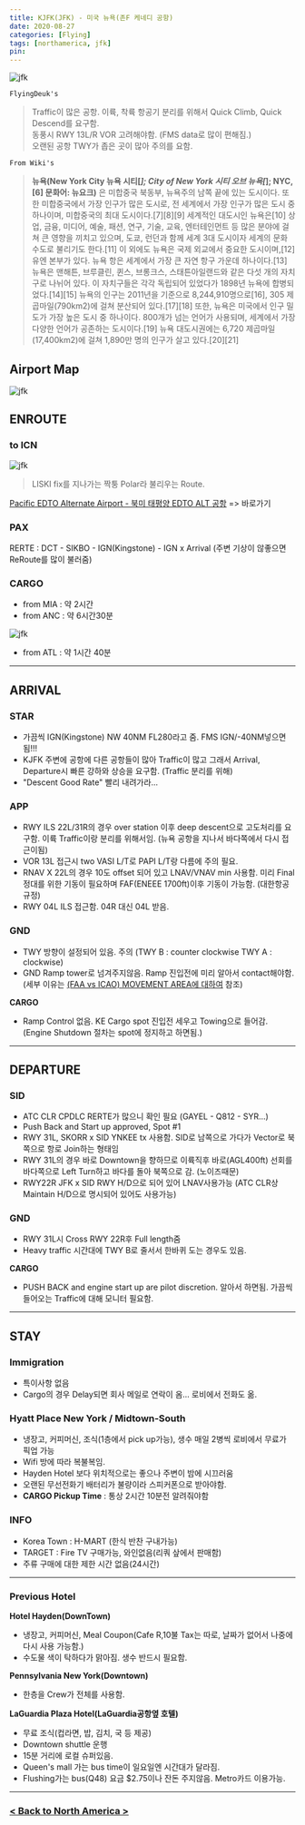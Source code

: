 ```yaml
---
title: KJFK(JFK) - 미국 뉴욕(존F 케네디 공항)
date: 2020-08-27
categories: [Flying]
tags: [northamerica, jfk]
pin:
---
```


![jfk](/img/flying/airport/jfk.jpg)

`FlyingDeuk's`
>Traffic이 많은 공항. 이륙, 착륙 항공기 분리를 위해서 Quick Climb, Quick Descend를 요구함. <br>
동풍시 RWY 13L/R VOR 고려해야함. (FMS data로 많이 편해짐.)<br>
오랜된 공항 TWY가 좁은 곳이 많아 주의를 요함.

`From Wiki's`
>**뉴욕(New York City 뉴욕 시티[*]; City of New York 시티 오브 뉴욕[*]; NYC,[6] 문화어: 뉴요크)** 은 미합중국 북동부, 뉴욕주의 남쪽 끝에 있는 도시이다. 또한 미합중국에서 가장 인구가 많은 도시로, 전 세계에서 가장 인구가 많은 도시 중 하나이며, 미합중국의 최대 도시이다.[7][8][9] 세계적인 대도시인 뉴욕은[10] 상업, 금융, 미디어, 예술, 패션, 연구, 기술, 교육, 엔터테인먼트 등 많은 분야에 걸쳐 큰 영향을 끼치고 있으며, 도쿄, 런던과 함께 세계 3대 도시이자 세계의 문화 수도로 불리기도 한다.[11] 이 외에도 뉴욕은 국제 외교에서 중요한 도시이며,[12] 유엔 본부가 있다.
뉴욕 항은 세계에서 가장 큰 자연 항구 가운데 하나이다.[13] 뉴욕은 맨해튼, 브루클린, 퀸스, 브롱크스, 스태튼아일랜드와 같은 다섯 개의 자치구로 나뉘어 있다. 이 자치구들은 각각 독립되어 있었다가 1898년 뉴욕에 합병되었다.[14][15] 뉴욕의 인구는 2011년을 기준으로 8,244,910명으로[16], 305 제곱마일(790km2)에 걸쳐 분산되어 있다.[17][18] 또한, 뉴욕은 미국에서 인구 밀도가 가장 높은 도시 중 하나이다. 800개가 넘는 언어가 사용되며, 세계에서 가장 다양한 언어가 공존하는 도시이다.[19] 뉴욕 대도시권에는 6,720 제곱마일(17,400km2)에 걸쳐 1,890만 명의 인구가 살고 있다.[20][21]

## Airport Map
![jfk](/img/flying/airport/jfk_ap.jpg)

## ENROUTE
### to ICN
![jfk](/img/flying/airport/jfk_en.jpg)
> LISKI fix를 지나가는 짝퉁 Polar라 불리우는 Route. 

[Pacific EDTO Alternate Airport - 북미 태평양 EDTO ALT 공항](/posts/edto/) => 바로가기

### PAX
RERTE : DCT - SIKBO - IGN(Kingstone) - IGN x Arrival (주변 기상이 않좋으면 ReRoute를 많이 불러줌)

### CARGO
- from MIA : 약 2시간
- from ANC : 약 6시간30분

![jfk](/img/flying/airport/atljfk.jpg)
- from ATL : 약 1시간 40분

-------

## ARRIVAL

### STAR
- 가끔씩 IGN(Kingstone) NW 40NM FL280라고 줌. FMS IGN/-40NM넣으면 됨!!!
- KJFK 주변에 공항에 다른 공항들이 많아 Traffic이 많고 그래서 Arrival, Departure시 빠른 강하와 상승을 요구함. (Traffic 분리를 위해)
- "Descent Good Rate" 빨리 내려가라...

### APP
- RWY ILS 22L/31R의 경우 over station 이후 deep descent으로 고도처리를 요구함. 이륙 Traffic이랑 분리를 위해서임. (뉴욕 공항을 지나서 바다쪽에서 다시 접근이됨)
- VOR 13L 접근시 two VASI L/T로 PAPI L/T랑 다름에 주의 필요.
- RNAV X 22L의 경우 10도 offset 되어 있고 LNAV/VNAV min 사용함. 미리 Final 정대를 위한 기동이 필요하며 FAF(ENEEE 1700ft)이후 기동이 가능함. (대한항공 규정)
- RWY 04L ILS 접근함. 04R 대신 04L 받음.

### GND
- TWY 방향이 설정되어 있음. 주의 (TWY B : counter clockwise  TWY A : clockwise)
- GND Ramp tower로 넘겨주지않음. Ramp 진입전에 미리 알아서 contact해야함. (세부 이유는 [(FAA vs ICAO) MOVEMENT AREA에 대하여](/posts/movement/)       참조)

**CARGO**
- Ramp Control 없음. KE Cargo spot 진입전 세우고 Towing으로 들어감. (Engine Shutdown 절차는 spot에 정지하고 하면됨.)

------

## DEPARTURE
### SID
- ATC CLR CPDLC RERTE가 많으니 확인 필요 (GAYEL - Q812 - SYR...)
- Push Back and Start up approved, Spot #1
- RWY 31L, SKORR x SID YNKEE tx 사용함. SID로 남쪽으로 가다가 Vector로 북쪽으로 항로 Join하는 형태임
- RWY 31L의 경우 바로 Downtown을 향하므로 이륙직후 바로(AGL400ft) 선회를 바다쪽으로 Left Turn하고 바다를 돌아 북쪽으로 감. (노이즈때문)
- RWY22R JFK x SID RWY H/D으로 되어 있어 LNAV사용가능 (ATC CLR상 Maintain H/D으로 명시되어 있어도 사용가능)

### GND
- RWY 31L시 Cross RWY 22R후 Full length줌
- Heavy traffic 시간대에 TWY B로 줄서서 한바퀴 도는 경우도 있음.

**CARGO**
  - PUSH BACK and engine start up are pilot discretion. 알아서 하면됨. 가끔씩 들어오는 Traffic에 대해 모니터 필요함.

--------

## STAY
### Immigration
- 특이사항 없음
- Cargo의 경우 Delay되면 회사 메일로 연락이 옴... 로비에서 전화도 옮.

### Hyatt Place New York / Midtown-South
- 냉장고, 커피머신, 조식(1층에서 pick up가능), 생수 매일 2병씩 로비에서 무료가 픽업 가능
- Wifi 방에 따라 복불복임.
- Hayden Hotel 보다 위치적으로는 좋으나 주변이 밤에 시끄러움
- 오랜된 무선전화기 배터리가 불량이라 스피커폰으로 받아야함.
- **CARGO Pickup Time** : 통상 2시간 10분전 알려줘야함

### INFO
- Korea Town : H-MART (한식 반찬 구내가능)
- TARGET : Fire TV 구매가능, 와인없음(리쿼 샆에서 판매함)
- 주류 구매에 대한 제한 시간 없음(24시간)

----

### Previous Hotel
**Hotel Hayden(DownTown)**
- 냉장고, 커피머신, Meal Coupon(Cafe R,10불 Tax는 따로, 날짜가 없어서 나중에 다시 사용 가능함.)
- 수도물 색이 탁하다가 맑아짐. 생수 반드시 필요함.

**Pennsylvania New York(Downtown)**
- 한층을 Crew가 전체를 사용함.

**LaGuardia Plaza Hotel(LaGuardia공항옆 호텔)**
- 무료 조식(컵라면, 밥, 김치, 국 등 제공)
- Downtown shuttle 운행
- 15분 거리에 로컬 슈퍼있음.
- Queen's mall 가는 bus time이 일요일엔 시간대가 달라짐.
- Flushing가는 bus(Q48) 요금 $2.75이나 잔돈 주지않음. Metro카드 이용가능.

----

### [< Back to North America >](/posts/NorthAmerica/)
